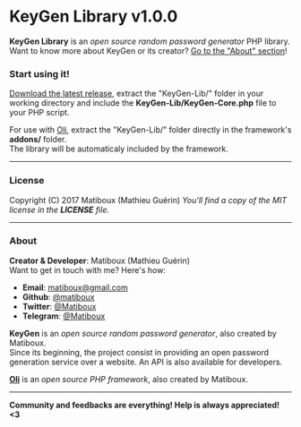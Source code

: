 # KeyGen Library v1.0.0

**KeyGen Library** is an *open source random password generator* PHP library.  
Want to know more about KeyGen or its creator? [Go to the "About" section](#about)!

### Start using it!

[Download the latest release](https://github.com/matiboux/KeyGen-Lib/releases/latest), extract the "KeyGen-Lib/" folder in your working directory and include the **KeyGen-Lib/KeyGen-Core.php** file to your PHP script. 

For use with [Oli](https://github.com/OliFramework/Oli), extract the "KeyGen-Lib/" folder directly in the framework's **addons/** folder.  
The library will be automaticaly included by the framework.

---

### License

Copyright (C) 2017 Matiboux (Mathieu Guérin)
*You'll find a copy of the MIT license in the **LICENSE** file.*

---

### About

**Creator & Developer**: Matiboux (Mathieu Guérin)  
Want to get in touch with me? Here's how:
 - **Email**: [matiboux@gmail.com](mailto:matiboux@gmail.com)
 - **Github**: [@matiboux](https://github.com/Matiboux)
 - **Twitter**: [@Matiboux](https://twitter.com/Matiboux)
 - **Telegram**: [@Matiboux](https://t.me/Matiboux)

**KeyGen** is an *open source random password generator*, also created by Matiboux.  
Since its beginning, the project consist in providing an open password generation service over a website. An API is also available for developers.

[**Oli**](https://github.com/OliFramework/Oli) is an *open source PHP framework*, also created by Matiboux.

---

**Community and feedbacks are everything! Help is always appreciated! <3**